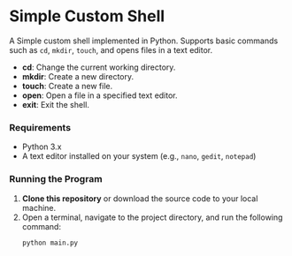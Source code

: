 # Simple Custom Shell

A Simple custom shell implemented in Python. Supports basic commands such as `cd`, `mkdir`, `touch`, and opens files in a text editor.

- **cd**: Change the current working directory.
- **mkdir**: Create a new directory.
- **touch**: Create a new file.
- **open**: Open a file in a specified text editor.
- **exit**: Exit the shell.


### Requirements

- Python 3.x
- A text editor installed on your system (e.g., `nano`, `gedit`, `notepad`)

### Running the Program

1. **Clone this repository** or download the source code to your local machine.
2. Open a terminal, navigate to the project directory, and run the following command:
   ```bash
   python main.py
